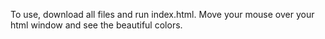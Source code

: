 To use, download all files and run index.html.  Move your mouse over your html window and see the beautiful colors.
